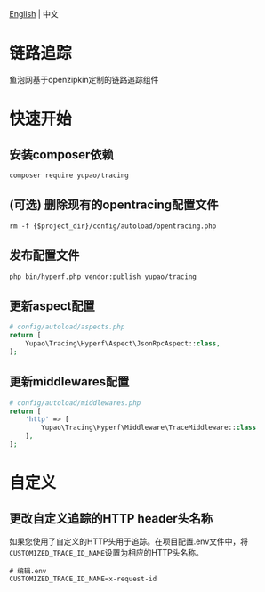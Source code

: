 [English](./README.md) | 中文

# 链路追踪

鱼泡网基于openzipkin定制的链路追踪组件

# 快速开始

## 安装composer依赖

```shell
composer require yupao/tracing
```

## (可选) 删除现有的opentracing配置文件

```shell
rm -f {$project_dir}/config/autoload/opentracing.php
```

## 发布配置文件

```shell
php bin/hyperf.php vendor:publish yupao/tracing
```

## 更新aspect配置

```php
# config/autoload/aspects.php
return [
    Yupao\Tracing\Hyperf\Aspect\JsonRpcAspect::class,
];
```

## 更新middlewares配置

```php
# config/autoload/middlewares.php
return [
    'http' => [
        Yupao\Tracing\Hyperf\Middleware\TraceMiddleware::class
    ],
];
```

# 自定义

## 更改自定义追踪的HTTP header头名称

如果您使用了自定义的HTTP头用于追踪。在项目配置.env文件中，将`CUSTOMIZED_TRACE_ID_NAME`设置为相应的HTTP头名称。

```
# 编辑.env
CUSTOMIZED_TRACE_ID_NAME=x-request-id
```